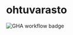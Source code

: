 # ohtuvarasto

![GHA workflow badge](https://github.com/sulkupjy/ohtuvarasto/workflows/CI/badge.svg)
